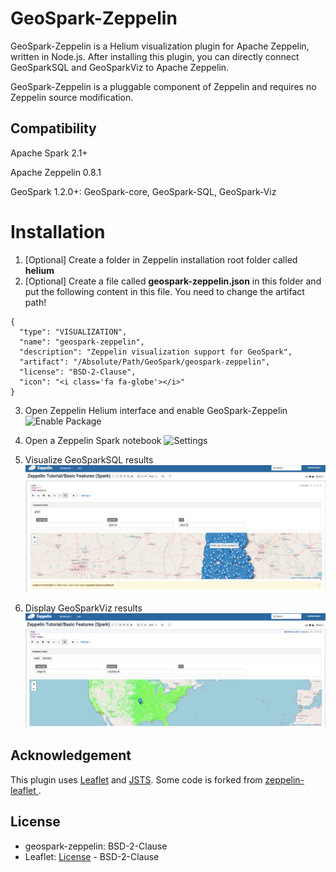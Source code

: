 # GeoSpark-Zeppelin #

GeoSpark-Zeppelin is a Helium visualization plugin for Apache Zeppelin, written in Node.js. After installing this plugin, you can directly connect GeoSparkSQL and GeoSparkViz to Apache Zeppelin.

GeoSpark-Zeppelin is a pluggable component of Zeppelin and requires no Zeppelin source modification.

## Compatibility ##

Apache Spark 2.1+

Apache Zeppelin 0.8.1

GeoSpark 1.2.0+: GeoSpark-core, GeoSpark-SQL, GeoSpark-Viz

# Installation
1. [Optional] Create a folder in Zeppelin installation root folder called **helium**
2. [Optional] Create a file called **geospark-zeppelin.json** in this folder and put the following content in this file. You need to change the artifact path!
```
{
  "type": "VISUALIZATION",
  "name": "geospark-zeppelin",
  "description": "Zeppelin visualization support for GeoSpark",
  "artifact": "/Absolute/Path/GeoSpark/geospark-zeppelin",
  "license": "BSD-2-Clause",
  "icon": "<i class='fa fa-globe'></i>"
}
```
	
3. Open Zeppelin Helium interface and enable GeoSpark-Zeppelin
![Enable Package](https://cloud.githubusercontent.com/assets/28304007/25633533/6c508d9e-2f45-11e7-99a7-505d94c382ba.gif)

4. Open a Zeppelin Spark notebook
![Settings](https://cloud.githubusercontent.com/assets/28304007/25633526/69752486-2f45-11e7-9963-358d5ff29165.gif)

5. Visualize GeoSparkSQL results
![sql-zeppelin](https://github.com/DataSystemsLab/GeoSpark/blob/master/docs/image/sql-zeppelin.png)

6. Display GeoSparkViz results
![viz-zeppelin](https://github.com/DataSystemsLab/GeoSpark/blob/master/docs/image/viz-zeppelin.png)

## Acknowledgement

This plugin uses [Leaflet](http://leafletjs.com/) and [JSTS](http://bjornharrtell.github.io/jsts/).
Some code is forked from [zeppelin-leaflet
](https://github.com/myuwono/zeppelin-leaflet).

## License ##

* geospark-zeppelin: BSD-2-Clause
* Leaflet: [License](https://github.com/Leaflet/Leaflet/blob/master/LICENSE) - BSD-2-Clause
